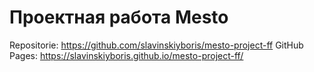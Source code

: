 # Проектная работа Mesto
Repositorie: https://github.com/slavinskiyboris/mesto-project-ff
GitHub Pages: https://slavinskiyboris.github.io/mesto-project-ff/
